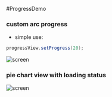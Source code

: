 #ProgressDemo
### custom arc progress

- simple use:
```java
progressView.setProgress(20);
````
![screen](art/progress.jpg)

### pie chart view with loading status
![screen](art/progress.gif)

